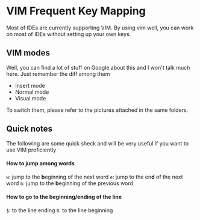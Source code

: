 # VIM Frequent Key Mapping
Most of IDEs are currently supporting VIM. By using vim well, you can work on most of IDEs without setting up your own keys.

## VIM modes
Well, you can find a lot of stuff on Google about this and I won't talk much here.
Just remember the diff among them
- Insert mode
- Normal mode
- Visual mode

To switch them, please refer to the pictures attached in the same folders.

## Quick notes
The following are some quick sheck and will be very useful if you want to use VIM proficiently

#### How to jump among words
`w`: jump to the **b**eginning of the next word
`e`: jump to the en**d** of the next word
`b`: jump to the **b**eginning of the previous word

#### How to go to the beginning/ending of the line
`$`: to the line ending
`0`: to the line beginning

